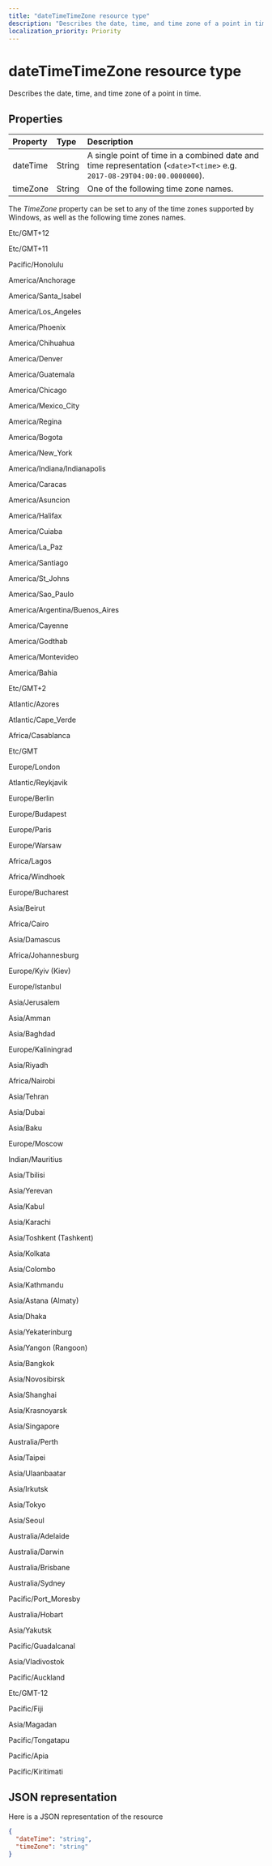 ```yaml
---
title: "dateTimeTimeZone resource type"
description: "Describes the date, time, and time zone of a point in time."
localization_priority: Priority
---
```


# dateTimeTimeZone resource type

Describes the date, time, and time zone of a point in time.

## Properties
| Property	   | Type	|Description|
|:---------------|:--------|:----------|
|dateTime|String|A single point of time in a combined date and time representation (`<date>T<time>` e.g. `2017-08-29T04:00:00.0000000`).|
|timeZone|String|One of the following time zone names.|

The _TimeZone_ property can be set to any of the time zones supported by Windows, as well as the following time zones names.

Etc/GMT+12

Etc/GMT+11

Pacific/Honolulu

America/Anchorage

America/Santa_Isabel

America/Los_Angeles

America/Phoenix

America/Chihuahua

America/Denver

America/Guatemala

America/Chicago

America/Mexico_City

America/Regina

America/Bogota

America/New_York

America/Indiana/Indianapolis

America/Caracas

America/Asuncion

America/Halifax

America/Cuiaba

America/La_Paz

America/Santiago

America/St_Johns

America/Sao_Paulo

America/Argentina/Buenos_Aires

America/Cayenne

America/Godthab

America/Montevideo

America/Bahia

Etc/GMT+2

Atlantic/Azores

Atlantic/Cape_Verde

Africa/Casablanca

Etc/GMT

Europe/London

Atlantic/Reykjavik

Europe/Berlin

Europe/Budapest

Europe/Paris

Europe/Warsaw

Africa/Lagos

Africa/Windhoek

Europe/Bucharest

Asia/Beirut

Africa/Cairo

Asia/Damascus

Africa/Johannesburg

Europe/Kyiv (Kiev)

Europe/Istanbul

Asia/Jerusalem

Asia/Amman

Asia/Baghdad

Europe/Kaliningrad

Asia/Riyadh

Africa/Nairobi

Asia/Tehran

Asia/Dubai

Asia/Baku

Europe/Moscow

Indian/Mauritius

Asia/Tbilisi

Asia/Yerevan

Asia/Kabul

Asia/Karachi

Asia/Toshkent (Tashkent)

Asia/Kolkata

Asia/Colombo

Asia/Kathmandu

Asia/Astana (Almaty)

Asia/Dhaka

Asia/Yekaterinburg

Asia/Yangon (Rangoon)

Asia/Bangkok

Asia/Novosibirsk

Asia/Shanghai

Asia/Krasnoyarsk

Asia/Singapore

Australia/Perth

Asia/Taipei

Asia/Ulaanbaatar

Asia/Irkutsk

Asia/Tokyo

Asia/Seoul

Australia/Adelaide

Australia/Darwin

Australia/Brisbane

Australia/Sydney

Pacific/Port_Moresby

Australia/Hobart

Asia/Yakutsk

Pacific/Guadalcanal

Asia/Vladivostok

Pacific/Auckland

Etc/GMT-12

Pacific/Fiji

Asia/Magadan

Pacific/Tongatapu

Pacific/Apia

Pacific/Kiritimati

## JSON representation

Here is a JSON representation of the resource

<!-- {
  "blockType": "resource",
  "optionalProperties": [

  ],
  "@odata.type": "microsoft.graph.dateTimeTimeZone"
}-->

```json
{
  "dateTime": "string",
  "timeZone": "string"
}

```

<!-- uuid: 8fcb5dbc-d5aa-4681-8e31-b001d5168d79
2015-10-25 14:57:30 UTC -->
<!-- {
  "type": "#page.annotation",
  "description": "dateTimeTimeZone resource",
  "keywords": "",
  "section": "documentation",
  "tocPath": ""
}-->
